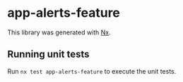 # app-alerts-feature

This library was generated with [Nx](https://nx.dev).

## Running unit tests

Run `nx test app-alerts-feature` to execute the unit tests.
